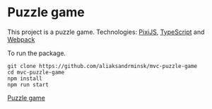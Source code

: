 # Puzzle game

This project is a puzzle game. Technologies: [PixiJS](https://pixijs.com/), [TypeScript](https://www.typescriptlang.org/) and [Webpack](https://webpack.js.org/)

To run the package.

```
git clone https://github.com/aliaksandrminsk/mvc-puzzle-game
cd mvc-puzzle-game
npm install
npm run start
```

[Puzzle game
](https://mvc-puzzle-game.web.app/)
